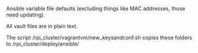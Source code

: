 
Ansible variable file defaults (excluding things like MAC addresses, those need updating).

All vault files are in plain text.

The script /rpi_cluster/vagrantvm/new_keysandconf.sh copies these folders to /rpi_cluster/deploy/ansible/
